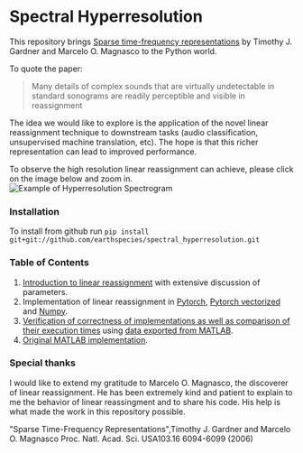 # Spectral Hyperresolution

This repository brings [Sparse time-frequency representations](https://doi.org/10.1073/pnas.0601707103) by Timothy J. Gardner and Marcelo O. Magnasco to the Python world.

To quote the paper:

> Many details of complex sounds that are virtually undetectable in standard sonograms are readily perceptible and visible in reassignment

The idea we would like to explore is the application of the novel linear reassignment technique to downstream tasks (audio classification, unsupervised machine translation, etc). The hope is that this richer representation can lead to improved performance.

To observe the high resolution linear reassignment can achieve, please click on the image below and zoom in.
![Example of Hyperresolution Spectrogram](https://raw.githubusercontent.com/earthspecies/spectral_hyperresolution/main/data/dolphin_hyper.png)

### Installation

To install from github run `pip install git+git://github.com/earthspecies/spectral_hyperresolution.git`

### Table of Contents

1. [Introduction to linear reassignment](https://github.com/earthspecies/spectral_hyperresolution/blob/master/linear_reassignment_overview.ipynb) with extensive discussion of parameters.
2. Implementation of linear reassignment in [Pytorch](https://github.com/earthspecies/spectral_hyperresolution/blob/master/spectral_hyperresolution/linear_reassignment_pytorch.py), [Pytorch vectorized](https://github.com/earthspecies/spectral_hyperresolution/blob/master/spectral_hyperresolution/linear_reassignment_pytorch_vectorized.py) and [Numpy](https://github.com/earthspecies/spectral_hyperresolution/blob/master/spectral_hyperresolution/linear_reassignment.py).
3. [Verification of correctness of implementations as well as comparison of their execution times](https://github.com/earthspecies/spectral_hyperresolution/blob/master/verify_correctness_and_benchmark.ipynb) using [data exported from MATLAB](https://github.com/earthspecies/spectral_hyperresolution/blob/master/save_MATLAB_data_for_verifying_correctness.ipynb).
4. [Original MATLAB implementation](https://github.com/earthspecies/spectral_hyperresolution/blob/master/reassignmentgw.m).

### Special thanks

I would like to extend my gratitude to Marcelo O. Magnasco, the discoverer of linear reassignment. He has been extremely kind and patient to explain to me the behavior of linear reassingment and to share his code. His help is what made the work in this repository possible.

"Sparse Time-Frequency Representations",Timothy J. Gardner and Marcelo O. Magnasco Proc. Natl. Acad. Sci. USA103.16 6094-6099 (2006)
